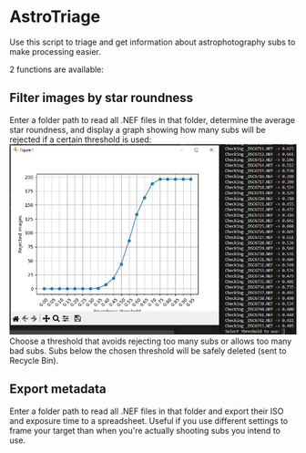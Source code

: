 # AstroTriage
Use this script to triage and get information about astrophotography subs to make processing easier.

2 functions are available:

## Filter images by star roundness
Enter a folder path to read all .NEF files in that folder, determine the average star roundness, and display a graph showing how many subs will be rejected if a certain threshold is used:
![screenshot](https://github.com/alexlafortune/astrotriage/blob/main/screenshot.png?raw=true)
Choose a threshold that avoids rejecting too many subs or allows too many bad subs.
Subs below the chosen threshold will be safely deleted (sent to Recycle Bin).

## Export metadata
Enter a folder path to read all .NEF files in that folder and export their ISO and exposure time to a spreadsheet. Useful if you use different settings to frame your target than when you're actually shooting subs you intend to use.